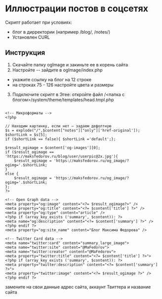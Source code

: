 # Иллюстрации постов в соцсетях

Скрипт работает при условиях:
 * блог в дирректории (например /blog/, /notes/)
 * Установлен CURL
 
 ## Инструкция
 
1. Скачайте папку ogImage и закиньте ее в корень сайта
2. Настройте -- зайдите в ogImage/index.php
 - укажите ссылку на блог на 12 строке
 - на строках 75 - 126 настройте цвета и размеры

3. Подключите скрипт в Эгее:
откройте файл /<папка с блогом>/system/theme/templates/head.tmpl.php

```

<!-- Микроформаты -->
<?php

// Находим картинку, если нет — задаем дефолтную
$s = explode("/",$content["notes"]["only"]['href-original']);
$shortLink = $s[5];
if ($shortLink == false){ $shortLink ='default';};

$result_ogimage = $content['og-images'][0];
if ($result_ogimage == 'https://maksfedorov.ru/blog/user/userpic@2x.jpg'){
	$result_ogimage = 'https://maksfedorov.ru/og_image/?ogimg='.$shortLink;
}
else {
    $result_ogimage = 'https://maksfedorov.ru/og_image/?ogimg='.$shortLink;
};
?>

<!-- Open Graph data -->
<meta property="og:image" content="<?= $result_ogimage?>" />
<meta property="og:title" content="<?= $content['title'] ?>" />
<meta property="og:type" content="article" />
<?php if (array_key_exists ('summary', $content)): ?>
<meta name="og:description" content="<?= $content['summary'] ?>" />
<?php endif ?>
<meta property="og:site_name" content="Блог Максима Федорова" />

<!-- Twitter Card data -->
<meta name="twitter:card" content="summary_large_image">
<meta name="twitter:site" content="@MaFedorov">
<meta name="twitter:creator" content="@MaFedorov">
<meta property="twitter:title" content="<?= $content['title'] ?>">
<?php if (array_key_exists ('summary', $content)): ?>
<meta property="twitter:description" content="<?= $content['summary'] ?>">
<meta property="twitter:image" content="<?= $result_ogimage ?>" />
<?php endif ?>
```
замените на свои данные адрес сайта, аккаунт Твиттера и название сайта